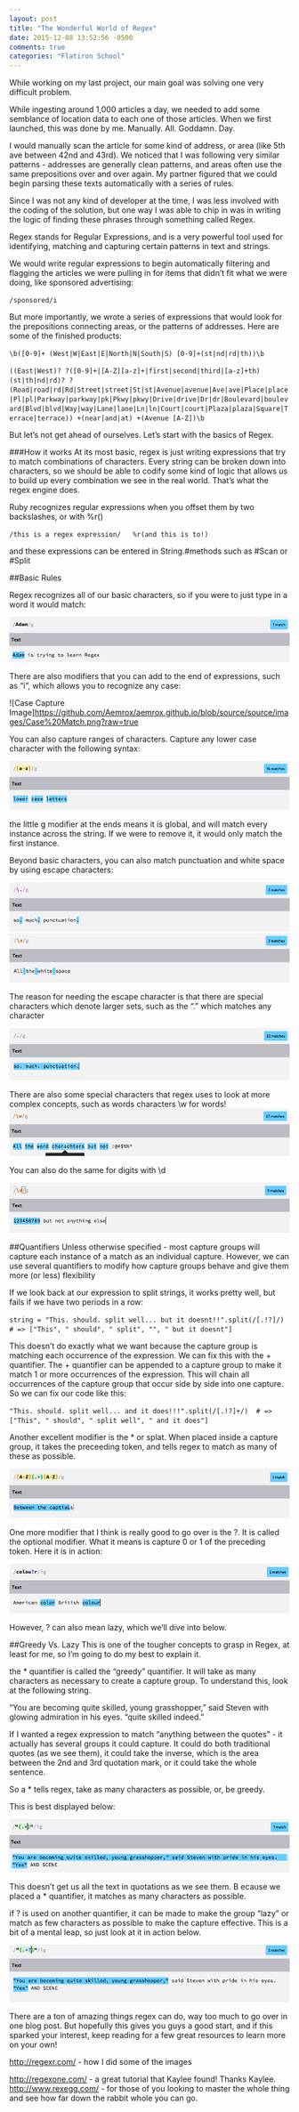 ```yaml
---
layout: post
title: "The Wonderful World of Regex"
date: 2015-12-08 13:52:56 -0500
comments: true
categories: "Flatiron School"
---
```


While working on my last project, our main goal was solving one very difficult problem.

While ingesting around 1,000 articles a day, we needed to add some semblance of location data to each one of those articles. When we first launched, this was done by me. Manually. All. Goddamn. Day.

I would manually scan the article for some kind of address, or area (like 5th ave between 42nd and 43rd). We noticed that I was following very similar patterns - addresses are generally clean patterns, and areas often use the same prepositions over and over again. My partner figured that we could begin parsing these texts automatically with a series of rules.

Since I was not any kind of developer at the time, I was less involved with the coding of the solution, but one way I was able to chip in was in writing the logic of finding these phrases through something called Regex.

Regex stands for Regular Expressions, and is a very powerful tool used for identifying, matching and capturing certain patterns in text and strings.

We would write regular expressions to begin automatically filtering and flagging the articles we were pulling in for items that didn’t fit what we were doing, like sponsored advertising:

`/sponsored/i`

But more importantly, we wrote a series of expressions that would look for the prepositions connecting areas, or the patterns of addresses. Here are some of the finished products:

`\b([0-9]+ (West|W|East|E|North|N|South|S) [0-9]+(st|nd|rd|th))\b`

`((East|West)? ?([0-9]+|[A-Z][a-z]+|first|second|third|[a-z]+th)(st|th|nd|rd)? ?(Road|road|rd|Rd|Street|street|St|st|Avenue|avenue|Ave|ave|Place|place|Pl|pl|Parkway|parkway|pk|Pkwy|pkwy|Drive|drive|Dr|dr|Boulevard|boulevard|Blvd|blvd|Way|way|Lane|lane|Ln|ln|Court|court|Plaza|plaza|Square|Terrace|terrace)) +(near|and|at) +(Avenue [A-Z])\b`



But let’s not get ahead of ourselves. Let’s start with the basics of Regex.


###How it works
At its most basic, regex is just writing expressions that try to match combinations of characters. Every string can be broken down into characters, so we should be able to codify some kind of logic that allows us to build up every combination we see in the real world. That’s what the regex engine does.

Ruby recognizes regular expressions when you offset them by two backslashes, or with %r()

`/this is a regex expression/  
%r(and this is to!) `

and these expressions can be entered in String.#methods such as #Scan or #Split

##Basic Rules

Regex recognizes all of our basic characters, so if you were to just type in a word it would match:

![Basic Match Image](https://github.com/Aemrox/aemrox.github.io/blob/source/source/images/Basic%20Match.png?raw=true)

There are also modifiers that you can add to the end of expressions, such as “i”, which allows you to recognize any case:

![Case Capture Image]https://github.com/Aemrox/aemrox.github.io/blob/source/source/images/Case%20Match.png?raw=true

You can also capture ranges of characters. Capture any lower case character with the following syntax:

![match all lower case letters](https://github.com/Aemrox/aemrox.github.io/blob/source/source/images/Range%20Match.png?raw=true)

the little g modifier at the ends means it is global, and will match every instance across the string. If we were to remove it, it would only match the first instance.

Beyond basic characters, you can also match punctuation and white space by using escape characters:

![periods](https://github.com/Aemrox/aemrox.github.io/blob/source/source/images/Periods.png?raw=true)
![whitesspace](https://github.com/Aemrox/aemrox.github.io/blob/source/source/images/White%20Space.png?raw=true)

The reason for needing the escape character is that there are special characters which denote larger sets, such as the “.” which matches any character

![Dot](https://github.com/Aemrox/aemrox.github.io/blob/source/source/images/Dot.png?raw=true)

There are also some special characters that regex uses to look at more complex concepts, such as words characters
\w for words!
![words characters](https://github.com/Aemrox/aemrox.github.io/blob/source/source/images/word%20characters.png?raw=true)

You can also do the same for digits with \d

![digits](https://github.com/Aemrox/aemrox.github.io/blob/source/source/images/digits.png?raw=true)


##Quantifiers
Unless otherwise specified - most capture groups will capture each instance of a match as an individual capture. However, we can use several quantifiers to modify how capture groups behave and give them more (or less) flexibility

If we look back at our expression to split strings, it works pretty well, but fails if we have two periods in a row:

`string = "This. should. split well... but it doesnt!!".split(/[.!?]/)  # => ["This", " should", " split", "", " but it doesnt"]`

This doesn’t do exactly what we want because the capture group is matching each occurrence of the expression. We can fix this with the + quantifier. The + quantifier can be appended to a capture group to make it match 1 or more occurrences of the expression. This will chain all occurrences of the capture group that occur side by side into one capture. So we can fix our code like this:

`"This. should. split well... and it does!!!".split(/[.!?]+/)  # => ["This", " should", " split well", " and it does"]`

Another excellent modifier is the * or splat. When placed inside a capture group, it takes the preceeding token, and tells regex to match as many of these as possible.

![Splat](https://github.com/Aemrox/aemrox.github.io/blob/source/source/images/Splat.png?raw=true)

One more modifier that I think is really good to go over is the ?. It is called the optional modifier. What it means is capture 0 or 1 of the preceding token. Here it is in action:

![optional modifier](https://github.com/Aemrox/aemrox.github.io/blob/source/source/images/Optional%20Modifier.png?raw=true)

However, ? can also mean lazy, which we’ll dive into below.

##Greedy Vs. Lazy
This is one of the tougher concepts to grasp in Regex, at least for me, so I’m going to do my best to explain it.

the * quantifier is called the “greedy” quantifier. It will take as many characters as necessary to create a capture group. To understand this, look at the following string.

“You are becoming quite skilled, young grasshopper,” said Steven with glowing admiration in his eyes. “quite skilled indeed.”

If I wanted a regex expression to match “anything between the quotes” - it actually has several groups it could capture. It could do both traditional quotes (as we see them), it could take the inverse, which is the area between the 2nd and 3rd quotation mark, or it could take the whole sentence.

So a * tells regex, take as many characters as possible, or, be greedy.

This is best displayed below:

![greedy](https://github.com/Aemrox/aemrox.github.io/blob/source/source/images/Greedy.png?raw=true)

This doesn’t get us all the text in quotations as we see them. B ecause we placed a * quantifier, it matches as many characters as possible.

if ? is used on another quantifier, it can be made to make the group “lazy” or match as few characters as possible to make the capture effective. This is a bit of a mental leap, so just look at it in action below.

![lazy](https://github.com/Aemrox/aemrox.github.io/blob/source/source/images/Lazy.png?raw=true)

There are a ton of amazing things regex can do, way too much to go over in one blog post. But hopefully this gives you guys a good start, and if this sparked your interest, keep reading for a few great resources to learn more on your own!

http://regexr.com/ - how I did some of the images

http://regexone.com/ - a great tutorial that Kaylee found! Thanks Kaylee.
http://www.rexegg.com/ - for those of you looking to master the whole thing and see how far down the rabbit whole you can go.
